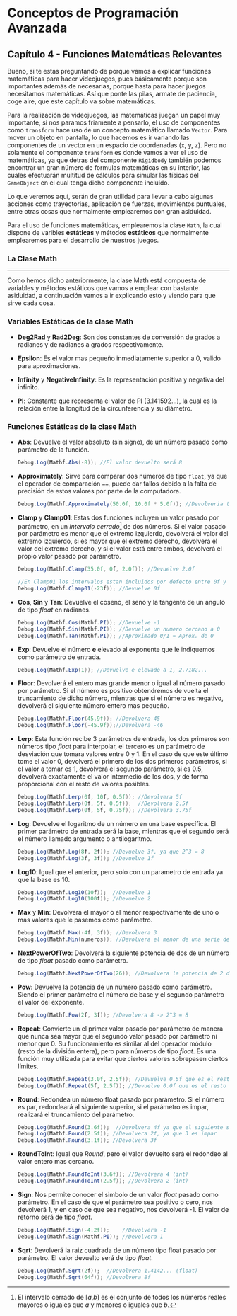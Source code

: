 # Conceptos de Programación Avanzada
## Capítulo 4 - Funciones Matemáticas Relevantes

Bueno, si te estas preguntando de porque vamos a explicar funciones matemáticas para hacer videojuegos, pues básicamente porque son importantes además de necesarias, porque hasta para hacer juegos necesitamos matemáticas. Así que ponte las pilas, armate de paciencia, coge aire, que este capítulo va sobre matemáticas.

Para la realización de videojuegos, las matemáticas juegan un papel muy importante, si nos paramos friamente a pensarlo, el uso de componentes como `transform` hace uso de un concepto matemático llamado `Vector`. Para mover un objeto en pantalla, lo que hacemos es ir variando las componentes de un vector en un espacio de coordenadas (x, y, z). Pero no solamente el componente `transform` es donde vamos a ver el uso de matemáticas, ya que detras del componente `Rigidbody` también podemos encontrar un gran número de formulas matemáticas en su interior, las cuales efectuarán multitud de cálculos para simular las físicas del `GameObject` en el cual tenga dicho componente incluido.

Lo que veremos aquí, serán de gran utilidad para llevar a cabo algunas acciones como trayectorias, aplicación de fuerzas, movimientos puntuales, entre otras cosas que normalmente emplearemos con gran asiduidad.

Para el uso de funciones matemáticas, emplearemos la clase `Math`, la cual dispone de varibles __estáticas__ y métodos __estáticos__ que normalmente emplearemos para el desarrollo de nuestros juegos.

### La Clase Math
---
Como hemos dicho anteriormente, la clase Math está compuesta de variables y métodos estáticos que vamos a emplear con bastante asiduidad, a continuación vamos a ir explicando esto y viendo para que sirve cada cosa.

### Variables Estáticas de la clase Math

 * __Deg2Rad__ y __Rad2Deg__: Son dos constantes de conversión de grados a radianes y de radianes a grados respectivamente.

 * __Epsilon__: Es el valor mas pequeño inmediatamente superior a 0, valido para aproximaciones.

 * __Infinity__ y __NegativeInfinity__: Es la representación positiva y negativa del infinito.

 * __PI__: Constante que representa el valor de PI (3.141592...), la cual es la relación entre la longitud de la circunferencia y su diámetro.

### Funciones Estáticas de la clase Math

 * __Abs__: Devuelve el valor absoluto (sin signo), de un número pasado como parámetro de la función.
     
     ```c#
     Debug.Log(Mathf.Abs(-8)); //El valor devuelto será 8
     ```

 * __Approximately__: Sirve para comparar dos números de tipo `float`, ya que el operador de comparación `==`, puede dar fallos debido a la falta de precisión de estos valores por parte de la computadora.

     ```c#
     Debug.Log(Mathf.Approximately(50.0f, 10.0f * 5.0f)); //Devolveria true por la consola
     ```

 * __Clamp__ y __Clamp01__: Estas dos funciones incluyen un valor pasado por parámetro, en un _intervalo cerrado_[^1] de dos números. Si el valor pasado por parámetro es menor que el extremo izquierdo, devolverá el valor del extremo izquierdo, si es mayor que el extremo derecho, devolverá el valor del extremo derecho, y si el valor está entre ambos, devolverá el propio valor pasado por parámetro.

     ```c#
     Debug.Log(Mathf.Clamp(35.0f, 0f, 2.0f)); //Devuelve 2.0f

     //En Clamp01 los intervalos estan incluidos por defecto entre 0f y 1f
     Debug.Log(Mathf.Clamp01(-23f)); //Devuelve 0f
     ```

* __Cos__, __Sin__ y __Tan__: Devuelve el coseno, el seno y la tangente de un angulo de tipo _float_ en radianes.

     ```c#
     Debug.Log(Mathf.Cos(Mathf.PI)); //Devuelve -1
     Debug.Log(Mathf.Sin(Mathf.PI)); //Devuelve un numero cercano a 0
     Debug.Log(Mathf.Tan(Mathf.PI)); //Aproximado 0/1 = Aprox. de 0
     ```

* __Exp__: Devuelve el número __e__ elevado al exponente que le indiquemos como parámetro de entrada.

     ```c#
     Debug.Log(Mathf.Exp(1)); //Devuelve e elevado a 1, 2.7182...
     ```

* __Floor__: Devolverá el entero mas grande menor o igual al número pasado por parámetro. Si el número es positivo obtendremos de vuelta el truncamiento de dicho número, mientras que si el número es negativo, devolverá el siguiente número entero mas pequeño.

     ```c#
     Debug.Log(Mathf.Floor(45.9f)); //Devolvera 45
     Debug.Log(Mathf.Floor(-45.9f));//Devolvera -46
     ```

* __Lerp__: Esta función recibe 3 parámetros de entrada, los dos primeros son números tipo _float_ para interpolar, el tercero es un parámetro de desviación que tomara valores entre 0 y 1. En el caso de que este último tome el valor 0, devolverá el primero de los dos primeros parámetros, si el valor a tomar es 1, devolverá el segundo parámetro, si es 0.5, devolverá exactamente el valor intermedio de los dos, y de forma proporcional con el resto de valores posibles.

     ```c#
     Debug.Log(Mathf.Lerp(0f, 10f, 0.5f)); //Devolvera 5f
     Debug.Log(Mathf.Lerp(0f, 5f, 0.5f));  //Devolvera 2.5f
     Debug.Log(Mathf.Lerp(0f, 5f, 0.75f)); //Devolvera 3.75f
     ```

* __Log__: Devuelve el logaritmo de un número en una base específica. El primer parámetro de entrada será la base, mientras que el segundo será el número llamado argumento o antilogaritmo.

     ```c#
     Debug.Log(Mathf.Log(8f, 2f)); //Devuelve 3f, ya que 2^3 = 8
     Debug.Log(Mathf.Log(3f, 3f)); //Devuelve 1f
     ```

* __Log10__: Igual que el anterior, pero solo con un parametro de entrada ya que la base es 10.

     ```c#
     Debug.Log(Mathf.Log10(10f));  //Devuelve 1
     Debug.Log(Mathf.Log10(100f)); //Devuelve 2
     ```

* __Max__ y __Min__: Devolverá el mayor o el menor respectivamente de uno o mas valores que le pasemos como parámetro.

     ```c#
     Debug.Log(Mathf.Max(-4f, 3f)); //Devolvera 3
     Debug.Log(Mathf.Min(numeros)); //Devolvera el menor de una serie de numeros float pasados por un array llamada numeros
     ```

* __NextPowerOfTwo__: Devolverá la siguiente potencia de dos de un número de tipo _float_ pasado como parámetro.

     ```c#
     Debug.Log(Mathf.NextPowerOfTwo(26)); //Devolvera la potencia de 2 del siguiente superior a 26, que es el 32
     ```

* __Pow__: Devuelve la potencia de un número pasado como parámetro. Siendo el primer parámetro el número de base y el segundo parámetro el valor del exponente. 

     ```c#
     Debug.Log(Mathf.Pow(2f, 3f)); //Devolvera 8 -> 2^3 = 8
     ```

* __Repeat__: Convierte un el primer valor pasado por parámetro de manera que nunca sea mayor que el segundo valor pasado por parámetro ni menor que 0. Su funcionamiento es similar al del operador módulo (resto de la división entera), pero para números de tipo _float_. Es una función muy utilizada para evitar que ciertos valores sobrepasen ciertos límites.

     ```c#
     Debug.Log(Mathf.Repeat(3.0f, 2.5f)); //Devuelve 0.5f que es el resto de la division 3/2.5
     Debug.Log(Mathf.Repeat(5f, 2.5f)); //Devuelve 0.0f que es el resto de 5/2.5
     ```

* __Round__: Redondea un número float pasado por parámetro. Si el número es par, redondeará al siguiente superior, si el parámetro es impar, realizará el truncamiento del parámetro.

     ```c#
     Debug.Log(Mathf.Round(3.6f));  //Devolvera 4f ya que el siguiente superior es par
     Debug.Log(Mathf.Round(2.5f)); //Devolvera 2f, ya que 3 es impar
     Debug.Log(Mathf.Round(3.1f)); //Devolvera 3f

* __RoundToInt__: Igual que _Round_, pero el valor devuelto será el redondeo al valor entero mas cercano.

     ```c#
     Debug.Log(Mathf.RoundToInt(3.6f)); //Devolvera 4 (int)
     Debug.Log(Mathf.RoundToInt(2.5f)); //Devolvera 2 (int)
     ```

* __Sign__: Nos permite conocer el simbolo de un valor _float_ pasado como parámetro. En el caso de que el parámetro sea positivo o cero, nos devolverá 1, y en caso de que sea negativo, nos devolverá -1. El valor de retorno será de tipo _float_.

     ```c#
     Debug.Log(Mathf.Sign(-4.2f));    //Devolvera -1
     Debug.Log(Mathf.Sign(Mathf.PI)); //Devolvera 1
     ```

* __Sqrt__: Devolverá la raiz cuadrada de un número tipo float pasado por parámetro. El valor devuelto será de tipo _float_.

     ```c#
     Debug.Log(Mathf.Sqrt(2f));  //Devolvera 1.4142... (float)
     Debug.Log(Mathf.Sqrt(64f)); //Devolvera 8f
     ```

 [^1]:El intervalo cerrado de [_a_,_b_] es el conjunto de todos los números reales mayores o iguales que _a_ y menores o iguales que _b_.